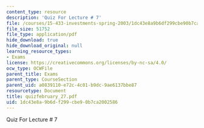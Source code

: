 ```yaml
---
content_type: resource
description: 'Quiz For Lecture # 7'
file: /courses/15-433-investments-spring-2003/1dc43e8a9b6df299cbe90b7ca2002586_quizfebruary_27.pdf
file_size: 51752
file_type: application/pdf
hide_download: true
hide_download_original: null
learning_resource_types:
- Exams
license: https://creativecommons.org/licenses/by-nc-sa/4.0/
ocw_type: OCWFile
parent_title: Exams
parent_type: CourseSection
parent_uid: a0839110-e72c-4c01-b9dc-9ae6137bbe87
resourcetype: Document
title: quizfebruary_27.pdf
uid: 1dc43e8a-9b6d-f299-cbe9-0b7ca2002586
---
```

Quiz For Lecture # 7